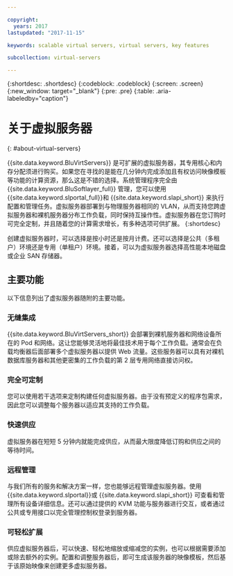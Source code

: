 ```yaml
---

copyright:
  years: 2017
lastupdated: "2017-11-15"

keywords: scalable virtual servers, virtual servers, key features

subcollection: virtual-servers

---
```


{:shortdesc: .shortdesc}
{:codeblock: .codeblock}
{:screen: .screen}
{:new_window: target="_blank"}
{:pre: .pre}
{:table: .aria-labeledby="caption"}

# 关于虚拟服务器
{: #about-virtual-servers}

{{site.data.keyword.BluVirtServers}} 是可扩展的虚拟服务器，其专用核心和内存分配须进行购买。如果您在寻找的是能在几分钟内完成添加且有权访问映像模板等功能的计算资源，那么这是不错的选择。系统管理程序完全由 {{site.data.keyword.BluSoftlayer_full}} 管理，您可以使用 {{site.data.keyword.slportal_full}}和 {{site.data.keyword.slapi_short}} 来执行配置和管理任务。虚拟服务器部署到与物理服务器相同的 VLAN，从而支持您跨虚拟服务器和裸机服务器分布工作负载，同时保持互操作性。虚拟服务器在您订购时可完全定制，并且随着您的计算需求增长，有多种选项可供扩展。
{:shortdesc}

创建虚拟服务器时，可以选择是按小时还是按月计费。还可以选择是公共（多租户）环境还是专用（单租户）环境。接着，可以为虚拟服务器选择高性能本地磁盘或企业 SAN 存储器。

## 主要功能

以下信息列出了虚拟服务器随附的主要功能。
### 无缝集成

{{site.data.keyword.BluVirtServers_short}} 会部署到裸机服务器和网络设备所在的 Pod 和网络。这让您能够灵活地将最佳技术用于每个工作负载。通常会在负载均衡器后面部署多个虚拟服务器以提供 Web 流量。这些服务器可以具有对裸机数据库服务器和其他更密集的工作负载的第 2 层专用网络直接访问权。
### 完全可定制

您可以使用若干选项来定制构建任何虚拟服务器。由于没有预定义的程序包需求，因此您可以调整每个服务器以适应其支持的工作负载。

### 快速供应

虚拟服务器在短短 5 分钟内就能完成供应，从而最大限度降低订购和供应之间的等待时间。
### 远程管理

与我们所有的服务和解决方案一样，您也能够远程管理虚拟服务器。使用 {{site.data.keyword.slportal}}或 {{site.data.keyword.slapi_short}} 可查看和管理所有设备详细信息。还可以通过提供的 KVM 功能与服务器进行交互，或者通过公共或专用接口以完全管理控制权登录到服务器。
### 可轻松扩展

供应虚拟服务器后，可以快速、轻松地缩放或缩减您的实例，也可以根据需要添加或除去额外的实例。配置和调整服务器后，即可生成该服务器的映像模板，然后基于该原始映像来创建更多虚拟服务器。
